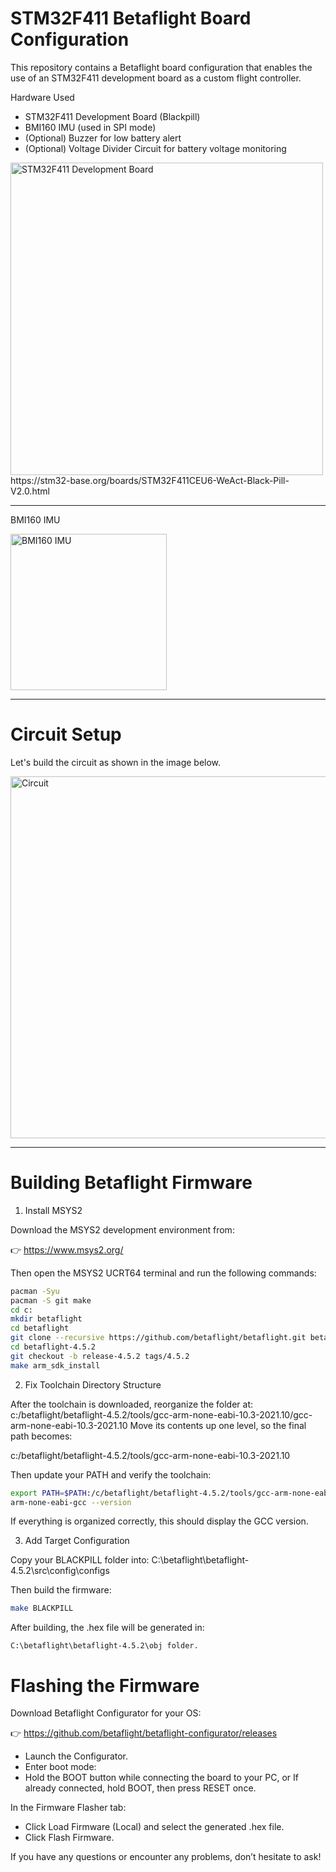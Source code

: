 
# STM32F411 Betaflight Board Configuration
This repository contains a Betaflight board configuration that enables the use of an STM32F411 development board as a custom flight controller.

Hardware Used
* STM32F411 Development Board (Blackpill)
* BMI160 IMU (used in SPI mode)
* (Optional) Buzzer for low battery alert
* (Optional) Voltage Divider Circuit for battery voltage monitoring

<img width="500" alt="STM32F411 Development Board" src="https://github.com/user-attachments/assets/8774815d-27a9-417e-8fad-c51c0a6979aa" />
<br/>
https://stm32-base.org/boards/STM32F411CEU6-WeAct-Black-Pill-V2.0.html
<hr/>


BMI160 IMU

<img width="250" alt="BMI160 IMU" src="https://github.com/user-attachments/assets/24f1540d-35d0-487e-9cce-bbdc03423a39" />
<hr/>

# Circuit Setup
Let's build the circuit as shown in the image below.

<img width="1428" height="579" alt="Circuit" src="https://github.com/user-attachments/assets/089f764d-74cd-4e8d-a9ed-436ffbaef7fb" />
<hr/>

# Building Betaflight Firmware
1. Install MSYS2
   
Download the MSYS2 development environment from:

👉 https://www.msys2.org/

Then open the MSYS2 UCRT64 terminal and run the following commands:

```bash
pacman -Syu
pacman -S git make
cd c:
mkdir betaflight
cd betaflight
git clone --recursive https://github.com/betaflight/betaflight.git betaflight-4.5.2
cd betaflight-4.5.2
git checkout -b release-4.5.2 tags/4.5.2
make arm_sdk_install
```

2. Fix Toolchain Directory Structure

After the toolchain is downloaded, reorganize the folder at:
c:/betaflight/betaflight-4.5.2/tools/gcc-arm-none-eabi-10.3-2021.10/gcc-arm-none-eabi-10.3-2021.10
Move its contents up one level, so the final path becomes:

c:/betaflight/betaflight-4.5.2/tools/gcc-arm-none-eabi-10.3-2021.10

Then update your PATH and verify the toolchain:
```bash
export PATH=$PATH:/c/betaflight/betaflight-4.5.2/tools/gcc-arm-none-eabi-10.3-2021.10/bin
arm-none-eabi-gcc --version
```
If everything is organized correctly, this should display the GCC version.

3. Add Target Configuration
   
Copy your BLACKPILL folder into:
C:\betaflight\betaflight-4.5.2\src\config\configs
  
Then build the firmware:

```bash
make BLACKPILL
```

After building, the .hex file will be generated in:

 ```text
C:\betaflight\betaflight-4.5.2\obj folder.
```

# Flashing the Firmware
Download Betaflight Configurator for your OS:

👉 https://github.com/betaflight/betaflight-configurator/releases

* Launch the Configurator.
* Enter boot mode:
* Hold the BOOT button while connecting the board to your PC,
or If already connected, hold BOOT, then press RESET once.

In the Firmware Flasher tab:
* Click Load Firmware (Local) and select the generated .hex file.
* Click Flash Firmware.

If you have any questions or encounter any problems, don’t hesitate to ask!





